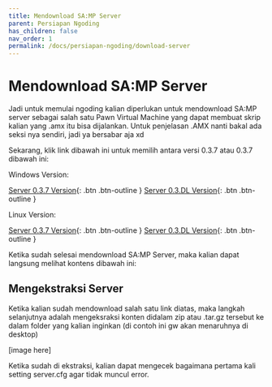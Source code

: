 ```yaml
---
title: Mendownload SA:MP Server
parent: Persiapan Ngoding
has_children: false
nav_order: 1
permalink: /docs/persiapan-ngoding/download-server
---
```


# Mendownload SA:MP Server

Jadi untuk memulai ngoding kalian diperlukan untuk mendownload SA:MP server sebagai salah satu Pawn Virtual Machine yang dapat membuat skrip kalian yang .amx itu bisa dijalankan.
Untuk penjelasan .AMX nanti bakal ada seksi nya sendiri, jadi ya bersabar aja xd

Sekarang, klik link dibawah ini untuk memilih antara versi 0.3.7 atau 0.3.7 dibawah ini:

Windows Version:

[Server 0.3.7 Version](https://sa-mp.co.id/files/samp037_svr_R2-2-1_win32.zip){: .btn .btn-outline }
[Server 0.3.DL Version](https://sa-mp.co.id/files/samp03DL_svr_R1_win32.zip){: .btn .btn-outline }

Linux Version:

[Server 0.3.7 Version](https://sa-mp.co.id/files/samp037svr_R2-2-1.tar.gz){: .btn .btn-outline }
[Server 0.3.DL Version](https://sa-mp.co.id/files/samp03DLsvr_R1.tar.gz){: .btn .btn-outline }

Ketika sudah selesai mendownload SA:MP Server, maka kalian dapat langsung melihat kontens dibawah ini:

## Mengekstraksi Server

Ketika kalian sudah mendownload salah satu link diatas, maka langkah selanjutnya adalah mengeksraksi konten didalam zip atau .tar.gz tersebut ke dalam folder yang kalian inginkan
(di contoh ini gw akan menaruhnya di desktop)

[image here]

Ketika sudah di ekstraksi, kalian dapat mengecek bagaimana pertama kali setting server.cfg agar tidak muncul error.
